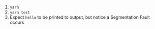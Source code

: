 1. `yarn`
1. `yarn test`
1. Expect `hello` to be printed to output, but notice a Segmentation Fault occurs
